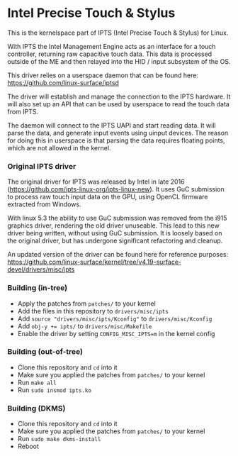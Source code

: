# Intel Precise Touch & Stylus

This is the kernelspace part of IPTS (Intel Precise Touch & Stylus) for Linux.

With IPTS the Intel Management Engine acts as an interface for a touch
controller, returning raw capacitive touch data. This data is processed
outside of the ME and then relayed into the HID / input subsystem of the OS.

This driver relies on a userspace daemon that can be found here:
https://github.com/linux-surface/iptsd

The driver will establish and manage the connection to the IPTS hardware. It
will also set up an API that can be used by userspace to read the touch data
from IPTS.

The daemon will connect to the IPTS UAPI and start reading data. It will
parse the data, and generate input events using uinput devices. The reason for
doing this in userspace is that parsing the data requires floating points,
which are not allowed in the kernel.

### Original IPTS driver
The original driver for IPTS was released by Intel in late 2016
(https://github.com/ipts-linux-org/ipts-linux-new). It uses GuC submission
to process raw touch input data on the GPU, using OpenCL firmware extracted
from Windows.

With linux 5.3 the ability to use GuC submission was removed from the i915
graphics driver, rendering the old driver unuseable. This lead to this
new driver being written, without using GuC submission. It is loosely based
on the original driver, but has undergone significant refactoring and cleanup.

An updated version of the driver can be found here for reference purposes:
https://github.com/linux-surface/kernel/tree/v4.19-surface-devel/drivers/misc/ipts

### Building (in-tree)
* Apply the patches from `patches/` to your kernel
* Add the files in this repository to `drivers/misc/ipts`
* Add `source "drivers/misc/ipts/Kconfig"` to
  `drivers/misc/Kconfig`
* Add `obj-y += ipts/` to `drivers/misc/Makefile`
* Enable the driver by setting `CONFIG_MISC_IPTS=m` in the kernel config

### Building (out-of-tree)
* Clone this repository and `cd` into it
* Make sure you applied the patches from `patches/` to your kernel
* Run `make all`
* Run `sudo insmod ipts.ko`

### Building (DKMS)
* Clone this repository and `cd` into it
* Make sure you applied the patches from `patches/` to your kernel
* Run `sudo make dkms-install`
* Reboot
